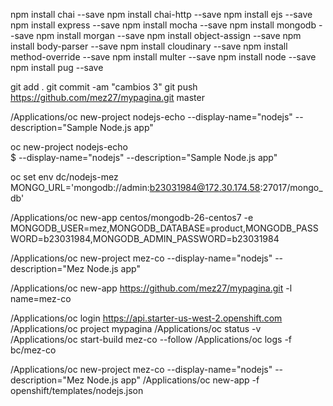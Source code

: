 npm install chai --save
npm install chai-http --save
npm install ejs --save
npm install express --save
npm install mocha --save
npm install mongodb --save
npm install morgan --save
npm install object-assign --save
npm install body-parser --save
npm install cloudinary --save
npm install method-override --save
npm install multer --save
npm install node --save
npm install pug --save


git add .
git commit -am "cambios 3"
git push https://github.com/mez27/mypagina.git master



/Applications/oc new-project nodejs-echo --display-name="nodejs" --description="Sample Node.js app"

oc new-project nodejs-echo \
    $ --display-name="nodejs" --description="Sample Node.js app"

oc set env dc/nodejs-mez MONGO_URL='mongodb://admin:b23031984@172.30.174.58:27017/mongo_db'


/Applications/oc new-app centos/mongodb-26-centos7 -e MONGODB_USER=mez,MONGODB_DATABASE=product,MONGODB_PASSWORD=b23031984,MONGODB_ADMIN_PASSWORD=b23031984


/Applications/oc new-project mez-co --display-name="nodejs" --description="Mez Node.js app"

/Applications/oc new-app https://github.com/mez27/mypagina.git -l name=mez-co

/Applications/oc login https://api.starter-us-west-2.openshift.com
/Applications/oc project mypagina
/Applications/oc status -v
/Applications/oc start-build mez-co --follow
/Applications/oc logs -f bc/mez-co


/Applications/oc new-project mez-co --display-name="nodejs" --description="Mez Node.js app"
/Applications/oc new-app -f openshift/templates/nodejs.json 

